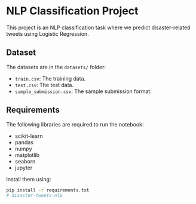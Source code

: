 # NLP Classification Project

This project is an NLP classification task where we predict disaster-related tweets using Logistic Regression.

## Dataset

The datasets are in the `datasets/` folder:
- `train.csv`: The training data.
- `test.csv`: The test data.
- `sample_submission.csv`: The sample submission format.

## Requirements

The following libraries are required to run the notebook:
- scikit-learn
- pandas
- numpy
- matplotlib
- seaborn
- jupyter

Install them using:
```bash
pip install -r requirements.txt
# disaster-tweets-nlp
